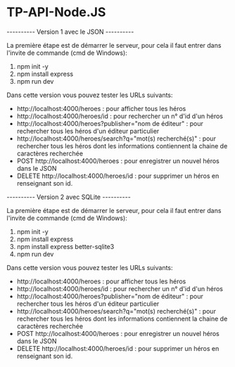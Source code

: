 # TP-API-Node.JS

---------- Version 1 avec le JSON ----------

La première étape est de démarrer le serveur, pour cela il faut entrer dans l'invite de commande (cmd de Windows):
1. npm init -y
2. npm install express
3. npm run dev

Dans cette version vous pouvez tester les URLs suivants:
- http://localhost:4000/heroes : pour afficher tous les héros
- http://localhost:4000/heroes/id : pour rechercher un n° d'id d'un héros
- http://localhost:4000/heroes?publisher="nom de éditeur" : pour rechercher tous les héros d'un éditeur particulier
- http://localhost:4000/heroes/search?q="mot(s) recherché(s)" : pour rechercher tous les héros dont les informations contiennent la chaine de caractères recherchée
- POST http://localhost:4000/heroes : pour enregistrer un nouvel héros dans le JSON
- DELETE http://localhost:4000/heroes/id : pour supprimer un héros en renseignant son id.

---------- Version 2 avec SQLite ----------

La première étape est de démarrer le serveur, pour cela il faut entrer dans l'invite de commande (cmd de Windows):
1. npm init -y
2. npm install express
3. npm install express better-sqlite3
4. npm run dev

Dans cette version vous pouvez tester les URLs suivants:
- http://localhost:4000/heroes : pour afficher tous les héros
- http://localhost:4000/heroes/id : pour rechercher un n° d'id d'un héros
- http://localhost:4000/heroes?publisher="nom de éditeur" : pour rechercher tous les héros d'un éditeur particulier
- http://localhost:4000/heroes/search?q="mot(s) recherché(s)" : pour rechercher tous les héros dont les informations contiennent la chaine de caractères recherchée
- POST http://localhost:4000/heroes : pour enregistrer un nouvel héros dans le JSON
- DELETE http://localhost:4000/heroes/id : pour supprimer un héros en renseignant son id.
